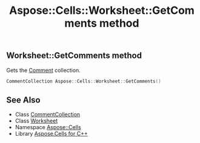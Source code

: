 ﻿---
title: Aspose::Cells::Worksheet::GetComments method
linktitle: GetComments
second_title: Aspose.Cells for C++ API Reference
description: 'Aspose::Cells::Worksheet::GetComments method. Gets the Comment collection in C++.'
type: docs
weight: 7000
url: /cpp/aspose.cells/worksheet/getcomments/
---
## Worksheet::GetComments method


Gets the [Comment](../../comment/) collection.

```cpp
CommentCollection Aspose::Cells::Worksheet::GetComments()
```

## See Also

* Class [CommentCollection](../../commentcollection/)
* Class [Worksheet](../)
* Namespace [Aspose::Cells](../../)
* Library [Aspose.Cells for C++](../../../)

